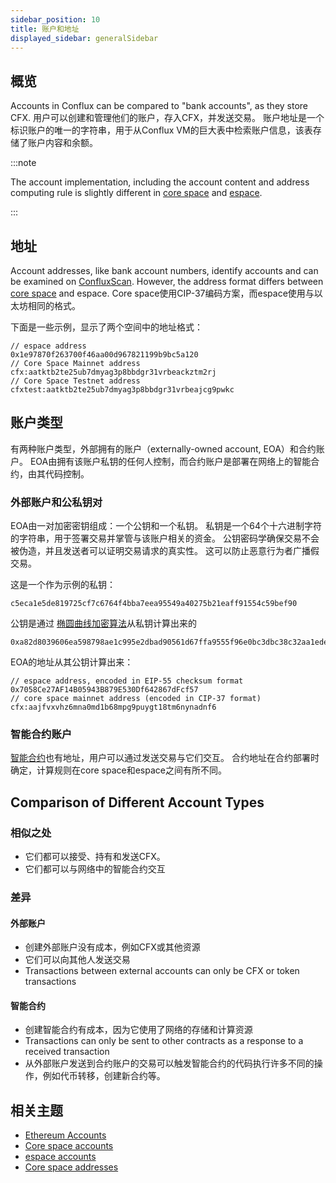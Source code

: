 ```yaml
---
sidebar_position: 10
title: 账户和地址
displayed_sidebar: generalSidebar
---
```


## 概览

Accounts in Conflux can be compared to "bank accounts", as they store CFX. 用户可以创建和管理他们的账户，存入CFX，并发送交易。 账户地址是一个标识账户的唯一的字符串，用于从Conflux VM的巨大表中检索账户信息，该表存储了账户内容和余额。

:::note

The account implementation, including the account content and address computing rule is slightly different in [core space](../../core/core-space-basics/accounts.md) and [espace](../../espace/build/accounts.md).

:::

## 地址

Account addresses, like bank account numbers, identify accounts and can be examined on [ConfluxScan](https://confluxscan.io). However, the address format differs between [core space](../../core/core-space-basics/addresses.md) and espace. Core space使用CIP-37编码方案，而espace使用与以太坊相同的格式。

下面是一些示例，显示了两个空间中的地址格式：

``` 
// espace address
0x1e97870f263700f46aa00d967821199b9bc5a120
// Core Space Mainnet address
cfx:aatktb2te25ub7dmyag3p8bbdgr31vrbeackztm2rj
// Core Space Testnet address
cfxtest:aatktb2te25ub7dmyag3p8bbdgr31vrbeajcg9pwkc
```

## 账户类型

有两种账户类型，外部拥有的账户（externally-owned account, EOA）和合约账户。 EOA由拥有该账户私钥的任何人控制，而合约账户是部署在网络上的智能合约，由其代码控制。

### 外部账户和公私钥对

EOA由一对加密密钥组成：一个公钥和一个私钥。 私钥是一个64个十六进制字符的字符串，用于签署交易并掌管与该账户相关的资金。 公钥密码学确保交易不会被伪造，并且发送者可以证明交易请求的真实性。 这可以防止恶意行为者广播假交易。

这是一个作为示例的私钥：

```
c5eca1e5de819725cf7c6764f4bba7eea95549a40275b21eaff91554c59bef90
```

公钥是通过 [椭圆曲线加密算法](https://en.wikipedia.org/wiki/Elliptic_Curve_Digital_Signature_Algorithm)从私钥计算出来的

```
0xa82d8039606ea598798ae1c995e2dbad90561d67ffa9555f96e0bc3dbc38c32aa1ede8ab17a137b8515b94b158b49a746c77abc432c2677cb0a6d3240be98872
```

EOA的地址从其公钥计算出来：

```
// espace address, encoded in EIP-55 checksum format
0x7058Ce27AF14B05943B879E530Df642867dFcf57
// core space mainnet address (encoded in CIP-37 format)
cfx:aajfvxvhz6mna0md1b68mpg9puygt18tm6nynadnf6
```

### 智能合约账户

[智能合约](./contracts.md)也有地址，用户可以通过发送交易与它们交互。 合约地址在合约部署时确定，计算规则在core space和espace之间有所不同。

## Comparison of Different Account Types

### 相似之处

- 它们都可以接受、持有和发送CFX。
- 它们都可以与网络中的智能合约交互

### 差异

#### 外部账户

- 创建外部账户没有成本，例如CFX或其他资源
- 它们可以向其他人发送交易
- Transactions between external accounts can only be CFX or token transactions

#### 智能合约

- 创建智能合约有成本，因为它使用了网络的存储和计算资源
- Transactions can only be sent to other contracts as a response to a received transaction
- 从外部账户发送到合约账户的交易可以触发智能合约的代码执行许多不同的操作，例如代币转移，创建新合约等。

## 相关主题

- [Ethereum Accounts](https://ethereum.org/en/developers/docs/accounts/)
- [Core space accounts](../../core/core-space-basics/accounts.md)
- [espace accounts](../../espace/build/accounts.md)
- [Core space addresses](../../core/core-space-basics/addresses.md)
